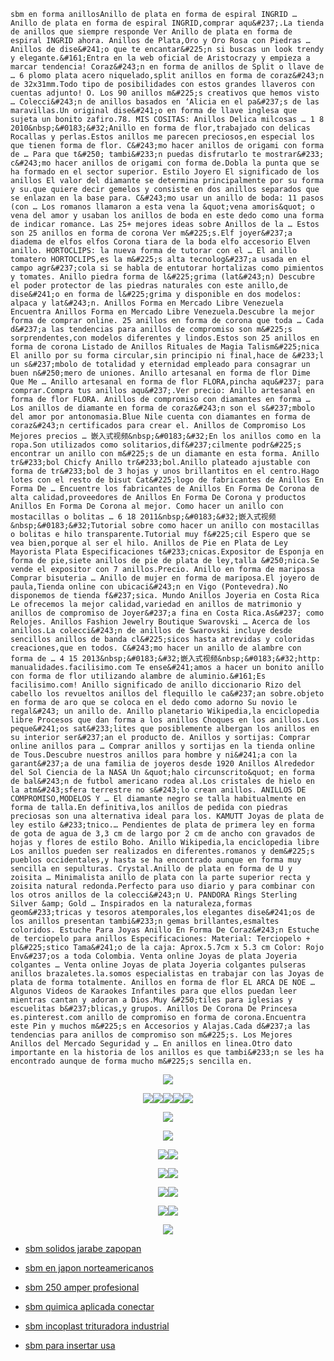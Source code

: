 
```
sbm en forma anillosAnillo de plata en forma de espiral INGRID … Anillo de plata en forma de espiral INGRID,comprar aqu&#237;.La tienda de anillos que siempre responde Ver Anillo de plata en forma de espiral INGRID ahora. Anillos de Plata,Oro y Oro Rosa con Piedras … Anillos de dise&#241;o que te encantar&#225;n si buscas un look trendy y elegante.&#161;Entra en la web oficial de Aristocrazy y empieza a marcar tendencia! Coraz&#243;n en forma de anillos de Split o llave de … 6 plomo plata acero niquelado,split anillos en forma de coraz&#243;n de 32x31mm.Todo tipo de posibilidades con estos grandes llaveros con cuentas adjunto! O. Los 90 anillos m&#225;s creativos que hemos visto … Colecci&#243;n de anillos basados en ‘Alicia en el pa&#237;s de las maravillas.Un original dise&#241;o en forma de llave inglesa que sujeta un bonito zafiro.78. MIS COSITAS: Anillos Delica milcosas … 1 8 2010&nbsp;&#0183;&#32;Anillo en forma de flor,trabajado con delicas Rocallas y perlas.Estos anillos me parecen preciosos,en especial los que tienen forma de flor. C&#243;mo hacer anillos de origami con forma de … Para que t&#250; tambi&#233;n puedas disfrutarlo te mostrar&#233; c&#243;mo hacer anillos de origami con forma de.Dobla la punta que se ha formado en el sector superior. Estilo Joyero El significado de los anillos El valor del diamante se determina principalmente por su forma y su.que quiere decir gemelos y consiste en dos anillos separados que se enlazan en la base para. C&#243;mo usar un anillo de boda: 11 pasos (con … Los romanos llamaron a esta vena la &quot;vena amoris&quot; o vena del amor y usaban los anillos de boda en este dedo como una forma de indicar romance. Las 25+ mejores ideas sobre Anillos de la … Estos son 25 anillos en forma de corona Ver m&#225;s.Elf joyer&#237;a diadema de elfos elfos Corona tiara de la boda elfo accesorio Elven anillo. HORTOCLIPS: la nueva forma de tutorar con el … El anillo tomatero HORTOCLIPS,es la m&#225;s alta tecnolog&#237;a usada en el campo agr&#237;cola si se habla de entutorar hortalizas como pimientos y tomates. Anillo piedra forma de l&#225;grima (lat&#243;n) Descubre el poder protector de las piedras naturales con este anillo,de dise&#241;o en forma de l&#225;grima y disponible en dos modelos: alpaca y lat&#243;n. Anillos Forma en Mercado Libre Venezuela Encuentra Anillos Forma en Mercado Libre Venezuela.Descubre la mejor forma de comprar online. 25 anillos en forma de corona que toda … Cada d&#237;a las tendencias para anillos de compromiso son m&#225;s sorprendentes,con modelos diferentes y lindos.Estos son 25 anillos en forma de corona Listado de Anillos Rituales de Magia Talism&#225;nica El anillo por su forma circular,sin principio ni final,hace de &#233;l un s&#237;mbolo de totalidad y eternidad empleado para consagrar un buen n&#250;mero de uniones. Anillo artesanal en forma de flor Dime Que Me … Anillo artesanal en forma de flor FLORA,pincha aqu&#237; para comprar.Compra tus anillos aqu&#237;.Ver precio: Anillo artesanal en forma de flor FLORA. Anillos de compromiso con diamantes en forma … Los anillos de diamante en forma de coraz&#243;n son el s&#237;mbolo del amor por antonomasia.Blue Nile cuenta con diamantes en forma de coraz&#243;n certificados para crear el. Anillos de Compromiso Los Mejores precios … 嵌入式视频&nbsp;&#0183;&#32;En los anillos como en la ropa.Son utilizados como solitarios,dif&#237;cilmente podr&#225;s encontrar un anillo con m&#225;s de un diamante en esta forma. Anillo tr&#233;bol Chicfy Anillo tr&#233;bol.Anillo plateado ajustable con forma de tr&#233;bol de 3 hojas y unos brillantitos en el centro.Hago lotes con el resto de bisut Cat&#225;logo de fabricantes de Anillos En Forma De … Encuentre los fabricantes de Anillos En Forma De Corona de alta calidad,proveedores de Anillos En Forma De Corona y productos Anillos En Forma De Corona al mejor. Como hacer un anillo con mostacillas o bolitas … 6 18 2011&nbsp;&#0183;&#32;嵌入式视频&nbsp;&#0183;&#32;Tutorial sobre como hacer un anillo con mostacillas o bolitas e hilo transparente.Tutorial muy f&#225;cil Espero que se vea bien,porque al ser el hilo. Anillos de Pie en Plata de Ley Mayorista Plata Especificaciones t&#233;cnicas.Expositor de Esponja en forma de pie,siete anillos de pie de plata de ley,talla &#250;nica.Se vende el expositor con 7 anillos.Precio. Anillo en forma de mariposa Comprar bisuteria … Anillo de mujer en forma de mariposa.El joyero de paula,Tienda online con ubicaci&#243;n en Vigo (Pontevedra).No disponemos de tienda f&#237;sica. Mundo Anillos Joyeria en Costa Rica Le ofrecemos la mejor calidad,variedad en anillos de matrimonio y anillos de compromiso de Joyer&#237;a fina en Costa Rica.As&#237; como Relojes. Anillos Fashion Jewelry Boutique Swarovski … Acerca de los anillos.La colecci&#243;n de anillos de Swarovski incluye desde sencillos anillos de banda cl&#225;sicos hasta atrevidas y coloridas creaciones,que en todos. C&#243;mo hacer un anillo de alambre con forma de … 4 15 2013&nbsp;&#0183;&#32;嵌入式视频&nbsp;&#0183;&#32;http: manualidades.facilisimo.com Te ense&#241;amos a hacer un bonito anillo con forma de flor utilizando alambre de aluminio.&#161;Es facilisimo.com! Anillo significado de anillo diccionario Rizo del cabello los revueltos anillos del flequillo le ca&#237;an sobre.objeto en forma de aro que se coloca en el dedo como adorno Su novio le regal&#243; un anillo de. Anillo planetario Wikipedia,la enciclopedia libre Procesos que dan forma a los anillos Choques en los anillos.Los peque&#241;os sat&#233;lites que posiblemente albergan los anillos en su interior ser&#237;an el producto de. Anillos y sortijas: Comprar online anillos para … Comprar anillos y sortijas en la tienda online de Tous.Descubre nuestros anillos para hombre y ni&#241;a con la garant&#237;a de una familia de joyeros desde 1920 Anillos Alrededor del Sol Ciencia de la NASA Un &quot;halo circunscrito&quot; en forma de bal&#243;n de futbol americano rodea al.Los cristales de hielo en la atm&#243;sfera terrestre no s&#243;lo crean anillos. ANILLOS DE COMPROMISO,MODELOS Y … El diamante negro se talla habitualmente en forma de talla.En definitiva,los anillos de pedida con piedras preciosas son una alternativa ideal para los. KAMUTT Joyas de plata de ley estilo &#233;tnico.… Pendientes de plata de primera ley en forma de gota de agua de 3,3 cm de largo por 2 cm de ancho con gravados de hojas y flores de estilo Boho. Anillo Wikipedia,la enciclopedia libre Los anillos pueden ser realizados en diferentes.romanos y dem&#225;s pueblos occidentales,y hasta se ha encontrado aunque en forma muy sencilla en sepulturas. Crystal.Anillo de plata en forma de U y zoisita … Minimalista anillo de plata con la parte superior recta y zoisita natural redonda.Perfecto para uso diario y para combinar con los otros anillos de la colecci&#243;n U. PANDORA Rings Sterling Silver &amp; Gold … Inspirados en la naturaleza,formas geom&#233;tricas y tesoros atemporales,los elegantes dise&#241;os de los anillos presentan tambi&#233;n gemas brillantes,esmaltes coloridos. Estuche Para Joyas Anillo En Forma De Coraz&#243;n Estuche de terciopelo para anillos Especificaciones: Material: Terciopelo + pl&#225;stico Tama&#241;o de la caja: Aprox.5.7cm x 5.3 cm Color: Rojo Env&#237;os a toda Colombia. Venta online Joyas de plata Joyeria colgantes … Venta online Joyas de plata Joyeria colgantes pulseras anillos brazaletes.la.somos especialistas en trabajar con las Joyas de plata de forma totalmente. Anillos en forma de flor EL ARCA DE NOE … Algunos Videos de Karaokes Infantiles para que ellos puedan leer mientras cantan y adoran a Dios.Muy &#250;tiles para iglesias y escuelitas b&#237;blicas,y grupos. Anillos De Corona De Princesa es.pinterest.com anillo de compromiso en forma de corona.Encuentra este Pin y muchos m&#225;s en Accesorios y Alajas.Cada d&#237;a las tendencias para anillos de compromiso son m&#225;s. Los Mejores Anillos del Mercado Seguridad y … En anillos en linea.Otro dato importante en la historia de los anillos es que tambi&#233;n se les ha encontrado aunque de forma mucho m&#225;s sencilla en. 
```

<div align="center">

<a href="https://es-crusher.shibang-china.com/github&k=sbm+en+forma+anillos"><img src="https://static.shibang-china.com/es/crusher/logo.jpg"></a>

<a href="https://es-crusher.shibang-china.com/github&k=sbm+en+forma+anillos"><img src="https://static.shibang-china.com/es/crusher/index.jpg"></a><a href="https://es-crusher.shibang-china.com/material.htmlgithub&k=sbm+en+forma+anillos"><img src="https://static.shibang-china.com/es/crusher/material.jpg"></a><a href="https://es-crusher.shibang-china.com/application.htmlgithub&k=sbm+en+forma+anillos"><img src="https://static.shibang-china.com/es/crusher/application.jpg"></a><a href="https://es-crusher.shibang-china.com/aboutus.htmlgithub&k=sbm+en+forma+anillos"><img src="https://static.shibang-china.com/es/crusher/aboutus.jpg"></a><a href="https://es-crusher.shibang-china.com/contact.htmlgithub&k=sbm+en+forma+anillos"><img src="https://static.shibang-china.com/es/crusher/contact.jpg"></a>

<a href="https://es-crusher.shibang-china.com/github&k=sbm+en+forma+anillos"><img src="https://static.shibang-china.com/es/crusher/banner.jpg"></a>

<a href="https://swt.shibang-china.com/github&k=sbm+en+forma+anillos"><img src="https://static.shibang-china.com/es/crusher/text.jpg"></a>

<a href="https://swt.shibang-china.com/github&k=sbm+en+forma+anillos"><img src="https://static.shibang-china.com/es/crusher/chat.jpg"></a><a href="https://es-crusher.shibang-china.com/contact.htmlgithub&k=sbm+en+forma+anillos"><img src="https://static.shibang-china.com/es/crusher/message.jpg"></a>

<a href="https://es-crusher.shibang-china.com/products/pe.htmlgithub&k=sbm+en+forma+anillos"><img src="https://static.shibang-china.com/es/crusher/pe.jpg"></a><a href="https://es-crusher.shibang-china.com/products/pf.htmlgithub&k=sbm+en+forma+anillos"><img src="https://static.shibang-china.com/es/crusher/pf.jpg"></a>

<a href="https://es-crusher.shibang-china.com/products/hpt.htmlgithub&k=sbm+en+forma+anillos"><img src="https://static.shibang-china.com/es/crusher/hpt.jpg"></a><a href="https://es-crusher.shibang-china.com/products/vsi.htmlgithub&k=sbm+en+forma+anillos"><img src="https://static.shibang-china.com/es/crusher/vsi.jpg"></a>

<a href="https://es-crusher.shibang-china.com/products/klv.htmlgithub&k=sbm+en+forma+anillos"><img src="https://static.shibang-china.com/es/crusher/klv.jpg"></a><a href="https://es-crusher.shibang-china.com/products/portable.htmlgithub&k=sbm+en+forma+anillos"><img src="https://static.shibang-china.com/es/crusher/portable.jpg"></a>

<a href="https://swt.shibang-china.com/github&k=sbm+en+forma+anillos"><img src="https://static.shibang-china.com/es/crusher/case.jpg"></a>

</div>


* [sbm solidos jarabe zapopan](sbm%20solidos%20jarabe%20zapopan.md)

* [sbm en japon norteamericanos](sbm%20en%20japon%20norteamericanos.md)

* [sbm 250 amper profesional](sbm%20250%20amper%20profesional.md)

* [sbm quimica aplicada conectar](sbm%20quimica%20aplicada%20conectar.md)

* [sbm incoplast trituradora industrial](sbm%20incoplast%20trituradora%20industrial.md)

* [sbm para insertar usa](sbm%20para%20insertar%20usa.md)